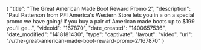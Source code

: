 {
    "title": "The Great American Made Boot Reward Promo 2",
    "description": "Paul Patterson from PFI America's Western Store lets you in a on a special promo we have going! If you buy a pair of American made boots up to $199 you'll ge...",
    "videoid": "167870",
    "date_created": "1400657536",
    "date_modified": "1418181430",
    "type": "captivate",
    "layout": "video",
    "url": "\/v\/the-great-american-made-boot-reward-promo-2\/167870"
}